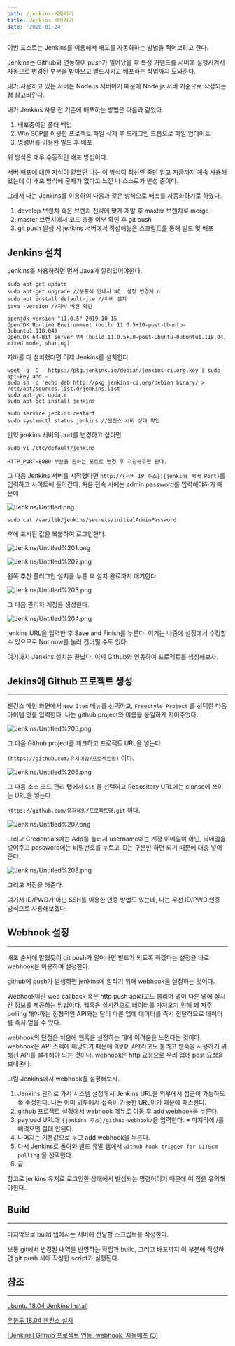 ```yaml
---
path: /jenkins-사용하기
title: Jenkins 사용하기
date: '2020-01-24'
---
```


이번 포스트는 Jenkins를 이용해서 배포를 자동화하는 방법을 적어보려고 한다.

Jenkins는 Github와 연동하여 push가 일어났을 때 특정 커맨드를 서버에 실행시켜서 자동으로 변경된 부분을 받아오고 빌드시키고 배포하는 작업까지 도와준다.

내가 사용하고 있는 서버는 Node.js 서버이기 때문에 Node.js 서버 기준으로 작성되는 점 참고바란다.

내가 Jenkins 사용 전 기존에 배포하는 방법은 다음과 같았다.

1. 배포중이던 폴더 백업
2. Win SCP를 이용한 프로젝트 파일 삭제 후 드래그인 드롭으로 파일 업데이트
3. 명령어를 이용한 빌드 후 배포

위 방식은 매우 수동적인 배포 방법이다.

서버 배포에 대한 지식이 얕았던 나는 이 방식이 최선인 줄만 알고 지금까지 계속 사용해왔는데 이 배포 방식에 문제가 없다고 느낀 나 스스로가 반성 중이다.

그래서 나는 Jenkins를 이용하여 다음과 같은 방식으로 배포를 자동화하기로 하였다.

1. develop 브랜치 혹은 브랜치 전략에 맞게 개발 후 master 브랜치로 merge
2. master 브랜치에서 코드 충돌 여부 확인 후 git push
3. git push 발생 시 jenkins 서버에서 작성해놓은 스크립트를 통해 빌드 및 배포

## Jenkins 설치

Jenkins를 사용하려면 먼저 Java가 깔려있어야한다.

    sudo apt-get update
    sudo apt-get upgrade //분홍색 안내시 NO, 설정 변경시 n
    sudo apt install default-jre //자바 설치
    java -version //자바 버전 확인

    openjdk version "11.0.5" 2019-10-15
    OpenJDK Runtime Environment (build 11.0.5+10-post-Ubuntu-0ubuntu1.118.04)
    OpenJDK 64-Bit Server VM (build 11.0.5+10-post-Ubuntu-0ubuntu1.118.04, mixed mode, sharing)

자바를 다 설치했다면 이제 Jenkins를 설치한다.

    wget -q -O - https://pkg.jenkins.io/debian/jenkins-ci.org.key | sudo apt-key add -
    sudo sh -c 'echo deb http://pkg.jenkins-ci.org/debian binary/ > /etc/apt/sources.list.d/jenkins.list'
    sudo apt-get update
    sudo apt-get install jenkins

    sudo service jenkins restart
    sudo systemctl status jenkins //젠킨스 서버 상태 확인

만약 jenkins 서버의 port를 변경하고 싶다면

    sudo vi /etc/default/jenkins

    HTTP_PORT=8080 부분을 원하는 포트로 변경 후 저장해주면 된다.

그 다음 Jenkins 서버를 시작했다면 `http://{서버 IP 주소}:{jenkins 서버 Port}`를 입력하고 사이트에 들어간다. 처음 접속 시에는 admin password를 입력해야하기 때문에

![Jenkins/Untitled.png](Jenkins/Untitled.png)

    sudo cat /var/lib/jenkins/secrets/initialAdminPassword

후에 표시된 값을 복붙하여 로그인한다.

![Jenkins/Untitled%201.png](Jenkins/Untitled-1.png)

![Jenkins/Untitled%202.png](Jenkins/Untitled-2.png)

왼쪽 추천 플러그인 설치를 누른 후 설치 완료까지 대기한다.

![Jenkins/Untitled%203.png](Jenkins/Untitled-3.png)

그 다음 관리자 계정을 생성한다.

![Jenkins/Untitled%204.png](Jenkins/Untitled-4.png)

jenkins URL을 입력한 후 Save and Finish를 누른다. 여기는 나중에 설정에서 수정할 수 있으므로 Not now를 눌러 건너뛸 수도 있다.

여기까지 Jenkins 설치는 끝났다. 이제 Github와 연동하여 프로젝트를 생성해보자.

## Jekins에 Github 프로젝트 생성

---

젠킨스 메인 화면에서 `New Item` 메뉴를 선택하고, `Freestyle Project` 를 선택한 다음 아이템 명을 입력한다. 나는 github project와 이름을 동일하게 지어주었다.

![Jenkins/Untitled%205.png](Jenkins/Untitled-5.png)

그 다음 Github project를 체크하고 프로젝트 URL을 넣는다.

`(https://github.com/유저네임/프로젝트명)` 이다.

![Jenkins/Untitled%206.png](Jenkins/Untitled-6.png)

그 다음 소스 코드 관리 탭에서 `Git` 을 선택하고 Repository URL에는 clonse에 쓰이는 URL을 넣는다.

`https://github.com/유저네임/프로젝트명.git` 이다.

![Jenkins/Untitled%207.png](Jenkins/Untitled-7.png)

그리고 Credentials에는 Add를 눌러서 username에는 계정 이메일이 아닌, 닉네임을 넣어주고 password에는 비밀번호를 누르고 ID는 구분만 하면 되기 때문에 대충 넣어준다.

![Jenkins/Untitled%208.png](Jenkins/Untitled-8.png)

그리고 저장을 해준다.

여기서 ID/PWD가 아닌 SSH를 이용한 인증 방법도 있는데, 나는 우선 ID/PWD 인증 방식으로 사용해보겠다.

## Webhook 설정

---

배포 순서에 말했듯이 git push가 일어나면 빌드가 되도록 하겠다는 설정을 바로 webhook을 이용하여 설정한다.

github에 push가 발생하면 jenkins에 알리기 위해 webhook을 설정하는 것이다.

Webhook이란 web callback 혹은 http push api라고도 불리며 앱이 다른 앱에 실시간 정보를 제공하는 방법이다. 웹훅은 실시간으로 데이터를 가져오기 위해 꽤 자주 polling 해야하는 전형적인 API와는 달리 다른 앱에 데이터를 즉시 전달하므로 데이터를 즉시 얻을 수 있다.

webhook의 단점은 처음에 웹훅을 설정하는 데에 어려움을 느낀다는 것이다. webhook은 API 스펙에 해당되기 때문에 `역방향 API`라고도 불리고 웹훅을 사용하기 위해선 API를 설계해야 되는 것이다. webhook은 http 요청으로 우리 앱에 post 요청을 보내온다.

그럼 Jenkins에서 webhook을 설정해보자.

1. Jenkins 관리로 가서 시스템 설정에서 Jenkins URL을 외부에서 접근이 가능하도록 수정한다. 나는 이미 외부에서 접속이 가능한 URL이기 때문에 패스한다.
2. github 프로젝트 설정에서 webhook 메뉴로 이동 후 add webhook을 누른다.
3. payload URL에 `{jenkins 주소}/github-webhook/`을 입력한다.
   ※ 마지막에 /를 빼먹으면 절대 안된다.
4. 나머지는 기본값으로 두고 add webhook을 누른다.
5. 다시 Jenkins로 돌아와 빌드 유발 탭에서 `Github hook trigger for GITScm polling` 을 선택한다.
6. 끝

참고로 jenkins 유저로 로그인한 상태에서 발생되는 명령어이기 때문에 이 점을 유의해야한다.

## Build

---

마지막으로 build 탭에서는 서버에 전달할 스크립트를 작성한다.

보통 git에서 변경된 내역을 반영하는 작업과 build, 그리고 배포까지 이 부분에 작성하면 git push 시에 작성한 script가 실행된다.

## 참조

---

[ubuntu 18.04 Jenkins Install](https://newtoynt.tistory.com/entry/ubuntu-1804-Jenkins-Install)

[우분투 18.04 젠킨스 설치](https://softwaree.tistory.com/61)

[[Jenkins] Github 프로젝트 연동, webhook, 자동배포 (3)](https://kutar37.tistory.com/entry/Jenkins-Github-%EC%97%B0%EB%8F%99-%EC%9E%90%EB%8F%99%EB%B0%B0%ED%8F%AC-3)
